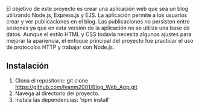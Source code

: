 El objetivo de este proyecto es crear una aplicación web que sea un blog utilizando Node.js, Express.js y EJS. La aplicación permite a los usuarios crear y ver publicaciones en el blog. Las publicaciones no persisten entre sesiones ya que en esta versión de la aplicación no se utiliza una base de datos. Aunque el estilo HTML y CSS todavía necesita algunos ajustes para mejorar la apariencia, el enfoque principal del proyecto fue practicar el uso de protocolos HTTP y trabajar con Node.js.

## Instalación

1. Clona el repositorio: git clone https://github.com/Ivanm2001/Blog_Web_App.git
2. Navega al directorio del proyecto.
3. Instala las dependencias: 'npm install' 
